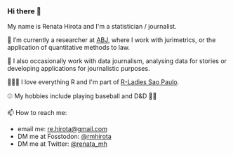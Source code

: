 ### Hi there 👋

My name is Renata Hirota and I'm a statistician / journalist.

🔭 I’m currently a researcher at [ABJ](https://abj.org.br/), where I work with jurimetrics, or the application of quantitative methods to law. 

🌱 I also occasionally work with data journalism, analysing data for stories or developing applications for journalistic purposes.

👩🏻‍💻 I love everything R and I'm part of [R-Ladies Sao Paulo](https://www.meetup.com/pt-BR/rladies-sao-paulo/).

⚾️ My hobbies include playing baseball and D&D 🎲🐉

📫 How to reach me: 
- email me: [re.hirota@gmail.com](mailto:re.hirota@gmail.com)
- DM me at Fosstodon: [@rmhirota](https://fosstodon.org/@rmhirota)
- DM me at Twitter: [@renata_mh](https://twitter.com/renata_mh)
